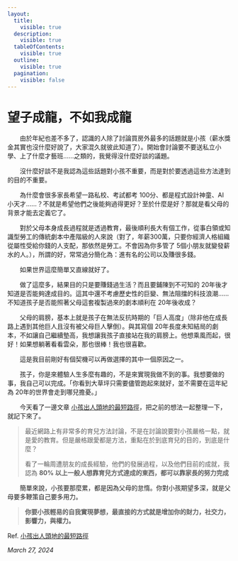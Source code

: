 ```yaml
---
layout:
  title:
    visible: true
  description:
    visible: true
  tableOfContents:
    visible: true
  outline:
    visible: true
  pagination:
    visible: false
---
```


# 望子成龍，不如我成龍

　　由於年紀也差不多了，認識的人除了討論買房外最多的話題就是小孩（薪水獎金其實也沒什麼好說了，大家混久就彼此知道了）。開始會討論要不要送私立小學、上了什麼才藝班……之類的，我覺得沒什麼好談的議題。

　　沒什麼好談不是我認為這些話題對小孩不重要，而是對於要透過這些方法達到的目的不重要。

　　為什麼會很多家長希望一路私校、考試都考 100分、都是程式設計神童、AI 小天才……？不就是希望他們之後能夠過得更好？至於什麼是好？那就是看父母的背景才能去定義它了。

　　對於父母本身成長過程就是透過教育，最後順利長大有個工作，從事白領或知識型勞工的傳統劇本中產階級的人來說（對了，年薪300萬，只要你經濟人格組織從屬性受給你錢的人支配，那依然是勞工。不會因為你多管了 5個小朋友就變發薪水的人。），所謂的好，常常過分簡化為：進有名的公司以及賺很多錢。

　　如果世界這麼簡單又直線就好了。

　　做了這麼多，結果目的只是要賺錢過生活？而且要鋪陳到不可知的 20年後才知道是否能夠達成目的。這其中還不考慮歷史性的巨變、無法阻擋的科技浪潮……不知道孩子是否能照著父母這套複製過來的劇本順利在 20年後收成？

　　父母的肩膀，基本上就是孩子在無法反抗時期的「巨人高度」（除非他在成長路上遇到其他巨人且沒有被父母巨人擊倒）。與其寫個 20年長度未知結局的劇本，不如讓自己繼續墊高，我想讓我孩子直接站在我的肩膀上。他想乘風而起，很好！如果想躺著看看雲朵，那也很棒！我也很喜歡。

　　這是我目前剛好有個契機可以再做選擇的其中一個原因之一。

　　孩子，你是來體驗人生多麼有趣的，不是來實現我做不到的事。我想要做的事，我自己可以完成。「你看到大草坪只需要儘管跑起來就好，並不需要在這年紀為 20年的世界會走到哪兒擔憂。」

　　今天看了一邊文章 [小孩出人頭地的最短路徑](https://attlin.com/2024/02/22/high-achieving-kids/)，把之前的想法一起整理一下，就記下來了。

> 最近網路上有非常多的育兒方法討論，不是在討論說要對小孩嚴格一點，就是愛的教育。但是嚴格跟愛都是方法，重點在於到底育兒的目的，到底是什麼？
>
> 看了一輪周遭朋友的成長經驗，他們的發展過程，以及他們目前的成就，我認為 **80% 以上一般人想靠育兒方式達成的東西，都可以靠家長的努力完成**

　　簡單來說，小孩要那麼累，都是因為父母的怠惰。你對小孩期望多深，就是父母要多鞭策自己要多用力。

> **你要小孩輕易的自我實現夢想，最直接的方式就是增加你的財力，社交力，影響力，與權力。**

Ref. [小孩出人頭地的最短路徑](https://attlin.com/2024/02/22/high-achieving-kids/)

_March 27, 2024_
